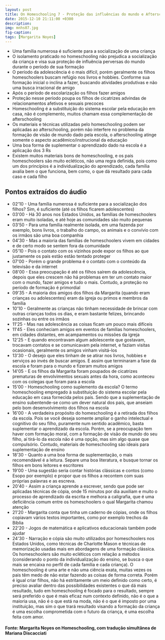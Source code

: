```yaml
---
layout: post
title: On Homeschooling 7 - Proteção das influências do mundo e Afterschooling
date: 2015-12-10 21:11:00 +0300
description: 
img: mnhs07.jpg
fig-caption: 
tags: [Margarita Noyes]
---
```


* Uma família numerosa é suficiente para a socialização de uma criança
* O isolamento praticado no homeschooling não prejudica a socialização da criança e visa sua proteção de influência perversas do mundo durante o período de sua formação
* O período da adolescência é o mais difícil, porém geralmente os filhos homeschoolers buscam refúgio nos livros e hobbies. Conforme sua formação inicial o inclina a fazer, buscando atividades produtivas e não uma busca irracional de amigo
* Após o período de escolarização os filhos fazer amigos
* Proteção nesse período poupa os filhos de cicatrizes advindas de relacionamentos afetivos e sexuais precoces
* Homeschooling é a substituição do sistema escolar pela educação em casa, não é complemento, muitos chamam essa complementação de afterschooling
* Os materiais e técnicas utilizadas pelo homeschooling podem ser aplicadas ao afterschooling, porém não interfere no problema da formação de visão de mundo dado pela escola, o afterschooling atinge somente o aspecto acadêmico/instrucional da educação
* Uma boa forma de suplementar o aprendizado dado na escola é a aplicação dos 3 Rs
* Existem muitos materiais bons de homeschooling, e os pais homeschoolers são muito ecléticos, não uma regra definida, pois como um dos princípios é a individualização do aprendizado, cada família avalia bem o que funciona, bem como, o que dá resultado para cada caso e cada filho

## Pontos extraídos do áudio

* 02'10 - Uma família numerosa é suficiente para a socialização dos filhos? Sim, é suficiente (até os filhos ficarem adolescentes)
* 03'00 - Há 30 anos nos Estados Unidos, as famílias de homeschoolers eram muito isoladas, e até hoje as comunidades são muito pequenas
* 03'50 - Para uma família realmente isolada, em uma fazenda por exemplo, bons livros, o trabalho do campo, os animais e o convívio com os irmãos são uma boa companhia
* 04'30 - Mas a maioria das famílias de homeschoolers vivem em cidades e de certo modo se sentem fora da comunidade 
* 05'10 - Pois o contato com os vizinhos pode expor os filhos ao que justamente os pais estão estão tentado proteger
* 07'00 - Porém o grande problema é o contato com o conteúdo da televisão e da internet
* 08'00 - Essa preocupação é até os filhos saírem da adolescência, depois que eles crescem  não há problemas em ter um contato maior com o mundo, fazer amigos e tudo o mais. Contudo, a proteção no período de formação é primordial
* 09'35 - A maioria dos amigos dos filhos da Margarita (quando eram crianças ou adolescentes) eram da igreja ou primos e membros da família
* 10'10 - Geralmente as crianças não tinham necessidade de brincar com outras crianças todos os dias, e eram bastante felizes, brincando sozinhas ou entre os irmãos
* 11'25 - Mas nas adolescência as coisas ficam um pouco mais difíceis
* 11'45 - Eles conheciam amigos em eventos de famílias homeschoolers, em cidades  distantes, em acampamentos ou missões da igreja
* 12'25 - E quando encontravam algum adolescente  que gostavam, trocavam contatos e se comunicavam pela internet, e faziam visitas ocasionais, geralmente os amigos vinham visitá-los
* 13'30 - O desejo que eles tinham de se atirar nos livros, hobbies e serviços ao invés de buscar amigos. E assim que terminaram a fase da escola e foram para o mundo e fizeram muitos amigos
* 14'05 - E os filhos da Margarita foram poupados de cicatrizes prematuras de envolvimentos sexuais antes da hora, como aconteceu com os colegas que foram para a escola
* 15'00 - Homeschooling como suplemento da escola? O termo homeschooling empregado à substituição do sistema escolar pela educação em casa fornecida pelos pais. Sendo que a suplementação de ensino subentende-se como um dever natural dos pais, que anseiam pelo bom desenvolvimento dos filhos na escola
* 16'00 - A verdadeira propósito do homeschooling é a retirada dos filhos da escola. Pois se você deseja somente ampliar o ganho intelectual e cognitivo do seu filho, puramente num sentido acadêmico, basta suplementar o aprendizado da escola. Porém, se a preocupação tem haver com formação moral, com a formação de visão de mundo do seu filho, aí tirá-lo da escola não é uma opção, mas sim algo quase que compulsório. Contudo, materiais de homeschooling são ideais para suplementação de ensino
* 18'30 - Quanto a uma boa forma de suplementação, o mais recomendável é a leitura. Separe uma boa literatura, e busque tornar os filhos em bons leitores e escritores
* 19'00 - Uma sugestão seria contar histórias clássicas e contos (como Esopo por exemplo) e propor que os filhos a recontem com suas próprias palavras e as escreva.
* 20'40 - Assim a criança aprende a escrever, sendo que pode ser aplicadas técnicas de cópia, onde 15 minutos por dia auxiliam e muito o processo de aprendizado da escrita e melhora a caligrafia, que é uma deficiência comum entre os homeschoolers o qual Margarita chamou atenção
* 21'20 - Margarita conta que tinha um caderno de cópias, onde os filhos copiavam vários textos importantes, como por exemplo trechos da Bíblia
* 22'20 - Jogos de matemática e aplicativos educacionais também pode ajudar
* 24'30 - Narração e cópia são muito utilizados por homeschoolers nos Estados Unidos, como técnicas de Charlotte Mason e técnicas de memorização usadas mais em abordagens de uma formação clássica. Os homeschoolers são muito ecléticos  com relação a métodos (considerando o ponto da individualização do ensino, se busca o que mais se encaixa no perfil de cada família e cada criança). O homeschooling é uma arte e não uma ciência exata, muitas vezes os pais têm medo de não estar fazendo as coisas de forma correta. Porém é igual criar filhos, não há estritamente um meio definido como certo, é preciso avaliar dentro das possibilidades existentes o que dá mais resultado, tudo em homeschooling é focado para o resultado, sempre será preferido o que é mais eficaz num contexto definido, não é o que a maioria usa, não é o que está na moda, não é o que é imposto por uma instituição, mas sim o que trará resultado visando a formação da criança é uma escolha comprometida com o futuro da criança, é uma escolha feita com amor.

#### Fonte: Margarita Noyes on Homeschooling, com tradução simultânea de Mariana Discacciati